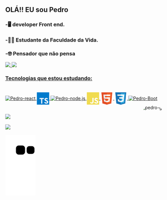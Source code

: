 ## OLÁ!! EU sou Pedro 

### -🖥️ developer Front end.
### -🧑‍💻 Estudante da Faculdade da Vida.
### -🤓 Pensador que não pensa

 <div align="justify">
  <a href="https://beacons.ai/Dantes008">
  <img height="180em" src="https://github-readme-stats.vercel.app/api?username=Dantes008&show_icons=true&theme=blue-green&include_all_commits=true&count_private=true"/>
  <img height="180em" src="https://github-readme-stats.vercel.app/api/top-langs/?username=Dantes008&layout=compact&langs_count=16&theme=blue-green"/>
</div>


  ### Tecnologias que estou estudando:
  <div style="display: inline_block"><br> 
   <img align="center" alt="Pedro-react" height="40" width="40" src="https://img.shields.io/badge/React-20232A?style=for-the-badge&logo=react&logoColor=61DAFB" />      <img align="center" alt="Pedro-Ts" height="40" width="40" src="https://raw.githubusercontent.com/devicons/devicon/master/icons/typescript/typescript-plain.svg" />
 <img align="center" alt="Pedro-node.js" height="40" width="40" src="https://img.shields.io/badge/Node.js-43853D?style=for-the-badge&logo=node.js&logoColor=white" />
  
<img align="center" alt="Pedro-Js" height="40" width="40" src="https://raw.githubusercontent.com/devicons/devicon/master/icons/javascript/javascript-plain.svg"/>
  <img align="center" alt="Pedro-HTML" height="40" width="40" src="https://raw.githubusercontent.com/devicons/devicon/master/icons/html5/html5-original.svg" />
  <img align="center" alt="Pedro-CSS" height="40" width="40" src="https://raw.githubusercontent.com/devicons/devicon/master/icons/css3/css3-original.svg" />
  <img align="center" alt="Pedro-Boot" height="40" width="40" src="https://cdn.jsdelivr.net/gh/devicons/devicon/icons/bootstrap/bootstrap-original-wordmark.svg" />
    <img align="right" alt="pedro-gif" height="150" style="border-radius:50px;" src="https://i.giphy.com/media/yYSSBtDgbbRzq/giphy.webp">


  
##
  
</div>
   <a href="https://www.instagram.com/dantes01001/" target="_blank"><img src="https://img.shields.io/badge/-Instagram-%23E4405F?style=for-the-badge&logo=instagram&logoColor=white" target="_blank"></a>

  <a href="https://www.linkedin.com/in/ximenesjpdq/" target="_blank"><img src="https://img.shields.io/badge/-LinkedIn-%230077B5?style=for-the-badge&logo=linkedin&logoColor=white" target="_blank"></a>   
  
   ![Snake animation](https://github.com/rafaballerini/rafaballerini/blob/output/github-contribution-grid-snake.svg)
</div>





